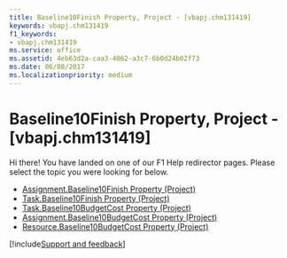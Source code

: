```yaml
---
title: Baseline10Finish Property, Project - [vbapj.chm131419]
keywords: vbapj.chm131419
f1_keywords:
- vbapj.chm131419
ms.service: office
ms.assetid: 4eb63d2a-caa3-4062-a3c7-6b0d24b02f73
ms.date: 06/08/2017
ms.localizationpriority: medium
---
```



# Baseline10Finish Property, Project - [vbapj.chm131419]

Hi there! You have landed on one of our F1 Help redirector pages. Please select the topic you were looking for below.

- [Assignment.Baseline10Finish Property (Project)](https://msdn.microsoft.com/library/0d67a0c2-035e-80be-a588-4ea95b2da4c0%28Office.15%29.aspx)
- [Task.Baseline10Finish Property (Project)](https://msdn.microsoft.com/library/26c00d19-a907-50f1-511b-011a1797a49a%28Office.15%29.aspx)
- [Task.Baseline10BudgetCost Property (Project)](https://msdn.microsoft.com/library/3df1a2f6-4441-7222-f1e1-282730f0ef52%28Office.15%29.aspx)
- [Assignment.Baseline10BudgetCost Property (Project)](https://msdn.microsoft.com/library/75705ad0-4da0-2fd3-1dda-33042313d9c1%28Office.15%29.aspx)
- [Resource.Baseline10BudgetCost Property (Project)](https://msdn.microsoft.com/library/13ee0552-7ecb-de11-c806-575cdf6ef847%28Office.15%29.aspx)

[!include[Support and feedback](~/includes/feedback-boilerplate.md)]